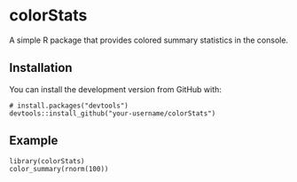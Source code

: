 # colorStats

A simple R package that provides colored summary statistics in the console.

## Installation

You can install the development version from GitHub with:

    # install.packages("devtools")
    devtools::install_github("your-username/colorStats")

## Example

    library(colorStats)
    color_summary(rnorm(100))
